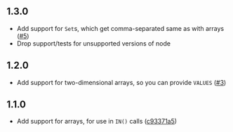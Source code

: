 ## 1.3.0

- Add support for `Set`s, which get comma-separated same as with arrays ([#5](https://github.com/TehShrike/sql-tagged-template-literal/pull/5))
- Drop support/tests for unsupported versions of node

## 1.2.0

- Add support for two-dimensional arrays, so you can provide `VALUES` ([#3](https://github.com/TehShrike/sql-tagged-template-literal/pull/3))

## 1.1.0

- Add support for arrays, for use in `IN()` calls ([c93371a5](https://github.com/TehShrike/sql-tagged-template-literal/commit/c93371a53dd383c4f707d68d832970c35a4fc2e7))

